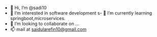 - 👋 Hi, I’m @sadi10
- 👀 I’m interested in software development
s- 🌱 I’m currently learning springboot,microservices.
- 💞️ I’m looking to collaborate on ...
- 📫 mail at saidularefin10@gmail.com

<!---
sadi10/sadi10 is a ✨ special ✨ repository because its `README.md` (this file) appears on your GitHub profile.
You can click the Preview link to take a look at your changes.
--->
